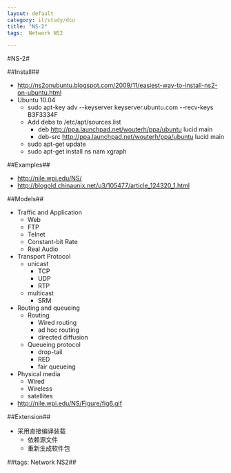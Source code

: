 ```yaml
---
layout: default
category: it/study/dcu
title: "NS-2"
tags:  Network NS2

---
```

#NS-2#



##Install##
* http://ns2onubuntu.blogspot.com/2009/11/easiest-way-to-install-ns2-on-ubuntu.html
* Ubuntu 10.04
  * sudo apt-key adv --keyserver keyserver.ubuntu.com --recv-keys B3F3334F
  * Add debs to /etc/apt/sources.list
    * deb http://ppa.launchpad.net/wouterh/ppa/ubuntu lucid main
    * deb-src http://ppa.launchpad.net/wouterh/ppa/ubuntu lucid main
  * sudo apt-get update
  * sudo apt-get install ns nam xgraph



##Examples##
* http://nile.wpi.edu/NS/
* http://blogold.chinaunix.net/u3/105477/article_124320_1.html



##Models##
* Traffic and Application
  * Web
  * FTP
  * Telnet
  * Constant-bit Rate
  * Real Audio
* Transport Protocol
  * unicast
    * TCP
    * UDP
    * RTP
  * multicast
    * SRM
* Routing and queueing
  * Routing
    * Wired routing
    * ad hoc routing
    * directed diffusion
  * Queueing protocol
    * drop-tail
    * RED
    * fair queueing
* Physical media
  * Wired
  * Wireless
  * satellites
* http://nile.wpi.edu/NS/Figure/fig6.gif



##Extension##
* 采用直接编译装载
  * 依赖源文件
  * 重新生成软件包



##tags: Network NS2##
